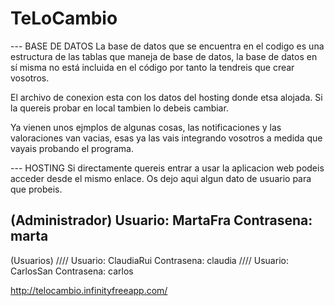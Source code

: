 # TeLoCambio

--- BASE DE DATOS
La base de datos que se encuentra en el codigo es una estructura de las tablas que maneja de base de datos, 
la base de datos en sí misma no está incluida en el código por tanto la tendreis que crear vosotros. 

El archivo de conexion esta con los datos del hosting donde etsa alojada. Si la quereis probar en local tambien lo debeis cambiar.

Ya vienen unos ejmplos de algunas cosas, las notificaciones 
y las valoraciones van vacias, esas ya las vais integrando vosotros a medida que vayais probando el programa.


--- HOSTING 
Si directamente quereis entrar a usar la aplicacion web podeis acceder desde el mismo enlace. Os dejo aqui algun dato de usuario 
para que probeis. 

(Administrador)
Usuario: MartaFra
Contrasena: marta
-----------------------------------
(Usuarios)
//// Usuario: ClaudiaRui
Contrasena: claudia
//// Usuario: CarlosSan
Contrasena: carlos


http://telocambio.infinityfreeapp.com/
